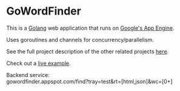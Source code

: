 # GoWordFinder

This is a [Golang](http://golang.org/) web application that runs on [Google's App Engine](https://developers.google.com/appengine/docs/go/).

Uses goroutines and channels for concurrency/parallelism.

See the full project description of the other related projects [here](https://github.com/cheshirec7/phpwordfinder).

Check out a [live example](http://gowordfinder.appspot.com/).

Backend service:  
gowordfinder.appspot.com/find?tray=test&rt=[html,json]&wc=[0+]
 